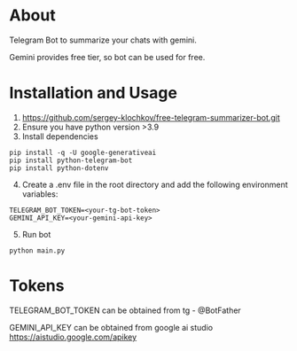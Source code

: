 # About
Telegram Bot to summarize your chats with gemini.

Gemini provides free tier, so bot can be used for free.

# Installation and Usage
1. https://github.com/sergey-klochkov/free-telegram-summarizer-bot.git
2. Ensure you have python version >3.9
3. Install dependencies
```
pip install -q -U google-generativeai
pip install python-telegram-bot
pip install python-dotenv
```
4. Create a .env file in the root directory and add the following environment variables:
```
TELEGRAM_BOT_TOKEN=<your-tg-bot-token>
GEMINI_API_KEY=<your-gemini-api-key>
```
5. Run bot
```
python main.py
```

# Tokens
TELEGRAM_BOT_TOKEN can be obtained from tg - @BotFather

GEMINI_API_KEY can be obtained from google ai studio https://aistudio.google.com/apikey
